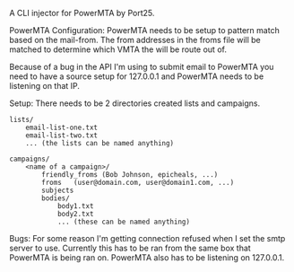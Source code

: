 A CLI injector for PowerMTA by Port25.

PowerMTA Configuration:
   PowerMTA needs to be setup to pattern match based on the mail-from.
   The from addresses in the froms file will be matched to determine
   which VMTA the will be route out of.
    
   Because of a bug in the API I'm using to submit email to PowerMTA
   you need to have a source setup for 127.0.0.1 and PowerMTA needs
   to be listening on that IP.

Setup:
    There needs to be 2 directories created lists and campaigns.

    lists/
        email-list-one.txt
        email-list-two.txt
        ... (the lists can be named anything)

    campaigns/
        <name of a campaign>/
            friendly_froms (Bob Johnson, epicheals, ...)
            froms   (user@domain.com, user@domain1.com, ...)
            subjects
            bodies/
                body1.txt
                body2.txt
                ... (these can be named anything)

Bugs:
    For some reason I'm getting connection refused when I set the
    smtp server to use. Currently this has to be ran from the same box
    that PowerMTA is being ran on. PowerMTA also has to be listening
    on 127.0.0.1.
